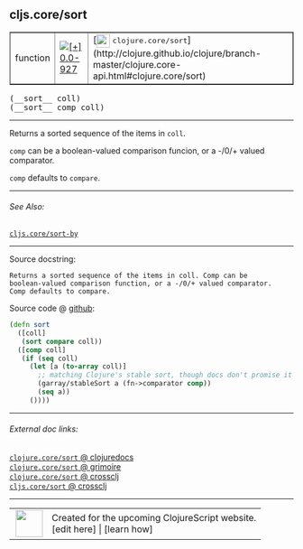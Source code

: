 ## cljs.core/sort



 <table border="1">
<tr>
<td>function</td>
<td><a href="https://github.com/cljsinfo/cljs-api-docs/tree/0.0-927"><img valign="middle" alt="[+] 0.0-927" title="Added in 0.0-927" src="https://img.shields.io/badge/+-0.0--927-lightgrey.svg"></a> </td>
<td>
[<img height="24px" valign="middle" src="http://i.imgur.com/1GjPKvB.png"> <samp>clojure.core/sort</samp>](http://clojure.github.io/clojure/branch-master/clojure.core-api.html#clojure.core/sort)
</td>
</tr>
</table>


 <samp>
(__sort__ coll)<br>
</samp>
 <samp>
(__sort__ comp coll)<br>
</samp>

---

Returns a sorted sequence of the items in `coll`.

`comp` can be a boolean-valued comparison funcion, or a -/0/+ valued comparator.

`comp` defaults to `compare`.



---


###### See Also:

[`cljs.core/sort-by`](../cljs.core/sort-by.md)<br>

---


Source docstring:

```
Returns a sorted sequence of the items in coll. Comp can be
boolean-valued comparison function, or a -/0/+ valued comparator.
Comp defaults to compare.
```


Source code @ [github](https://github.com/clojure/clojurescript/blob/r2850/src/cljs/cljs/core.cljs#L1711-L1723):

```clj
(defn sort
  ([coll]
   (sort compare coll))
  ([comp coll]
   (if (seq coll)
     (let [a (to-array coll)]
       ;; matching Clojure's stable sort, though docs don't promise it
       (garray/stableSort a (fn->comparator comp))
       (seq a))
     ())))
```

<!--
Repo - tag - source tree - lines:

 <pre>
clojurescript @ r2850
└── src
    └── cljs
        └── cljs
            └── <ins>[core.cljs:1711-1723](https://github.com/clojure/clojurescript/blob/r2850/src/cljs/cljs/core.cljs#L1711-L1723)</ins>
</pre>

-->

---



###### External doc links:

[`clojure.core/sort` @ clojuredocs](http://clojuredocs.org/clojure.core/sort)<br>
[`clojure.core/sort` @ grimoire](http://conj.io/store/v1/org.clojure/clojure/1.7.0-beta3/clj/clojure.core/sort/)<br>
[`clojure.core/sort` @ crossclj](http://crossclj.info/fun/clojure.core/sort.html)<br>
[`cljs.core/sort` @ crossclj](http://crossclj.info/fun/cljs.core.cljs/sort.html)<br>

---

 <table>
<tr><td>
<img valign="middle" align="right" width="48px" src="http://i.imgur.com/Hi20huC.png">
</td><td>
Created for the upcoming ClojureScript website.<br>
[edit here] | [learn how]
</td></tr></table>

[edit here]:https://github.com/cljsinfo/cljs-api-docs/blob/master/cljsdoc/cljs.core/sort.cljsdoc
[learn how]:https://github.com/cljsinfo/cljs-api-docs/wiki/cljsdoc-files

<!--

This information was too distracting to show to readers, but I'll leave it
commented here since it is helpful to:

- pretty-print the data used to generate this document
- and show how to retrieve that data



The API data for this symbol:

```clj
{:description "Returns a sorted sequence of the items in `coll`.\n\n`comp` can be a boolean-valued comparison funcion, or a -/0/+ valued comparator.\n\n`comp` defaults to `compare`.",
 :ns "cljs.core",
 :name "sort",
 :signature ["[coll]" "[comp coll]"],
 :history [["+" "0.0-927"]],
 :type "function",
 :related ["cljs.core/sort-by"],
 :full-name-encode "cljs.core/sort",
 :source {:code "(defn sort\n  ([coll]\n   (sort compare coll))\n  ([comp coll]\n   (if (seq coll)\n     (let [a (to-array coll)]\n       ;; matching Clojure's stable sort, though docs don't promise it\n       (garray/stableSort a (fn->comparator comp))\n       (seq a))\n     ())))",
          :title "Source code",
          :repo "clojurescript",
          :tag "r2850",
          :filename "src/cljs/cljs/core.cljs",
          :lines [1711 1723]},
 :full-name "cljs.core/sort",
 :clj-symbol "clojure.core/sort",
 :docstring "Returns a sorted sequence of the items in coll. Comp can be\nboolean-valued comparison function, or a -/0/+ valued comparator.\nComp defaults to compare."}

```

Retrieve the API data for this symbol:

```clj
;; from Clojure REPL
(require '[clojure.edn :as edn])
(-> (slurp "https://raw.githubusercontent.com/cljsinfo/cljs-api-docs/catalog/cljs-api.edn")
    (edn/read-string)
    (get-in [:symbols "cljs.core/sort"]))
```

-->
